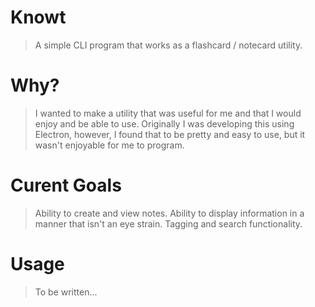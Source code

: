 # Knowt
> A simple CLI program that works as a flashcard / notecard utility.

# Why?
> I wanted to make a utility that was useful for me and that I would enjoy and be able to use. 
> Originally I was developing this using Electron, however, I found that to be pretty and easy to use, but it wasn't enjoyable for me to program.

# Curent Goals
> Ability to create and view notes.
> Ability to display information in a manner that isn't an eye strain.
> Tagging and search functionality.

# Usage
> To be written...
